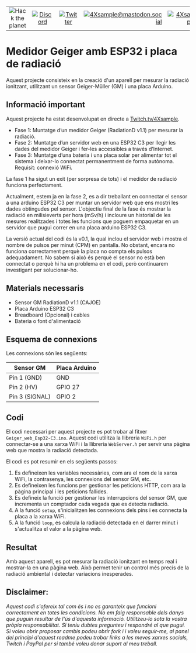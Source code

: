 |               |               |               |               |               |               |
|:-------------:|:-------------:|:-------------:|-------------:|-------------:|-------------:|
| ![Hack the planet](https://img.shields.io/badge/Hack-The%20Planet-orange) | [![Discord](https://img.shields.io/discord/667340023829626920?logo=discord)](https://discord.gg/ahVq54p) | [![Twitter](https://img.shields.io/twitter/follow/4xsample?style=social&logo=twitter)](https://twitter.com/4xsample/follow?screen_name=shields_io) | [![4Xsample@mastodon.social](https://img.shields.io/badge/Mastodon-@4Xsample-blueviolet?style=for-the-badge&logo=mastodon)](https://mastodon.social/@4Xsample) | [![4Xsample](https://img.shields.io/badge/Twitch-4Xsample-6441A4?style=for-the-badge&logo=twitch)](https://twitch.tv/4Xsample) | [![PayPal](https://img.shields.io/badge/PayPal-00457C?style=for-the-badge&logo=paypal&logoColor=white)](https://www.paypal.com/donate/?hosted_button_id=EFVMSRHVBNJP4) |

# Medidor Geiger amb ESP32 i placa de radiació

Aquest projecte consisteix en la creació d'un aparell per mesurar la radiació ionitzant, utilitzant un sensor Geiger-Müller (GM) i una placa Arduino.

## Informació important

Aquest projecte ha estat desenvolupat en directe a [Twitch.tv/4Xsample](https://www.twitch.tv/4Xsample). 

-  Fase 1: Muntatge d’un medidor Geiger (RadiationD v1.1) per mesurar la radiació.
-  Fase 2: Muntatge d’un servidor web en una ESP32 C3 per llegir les dades del medidor Geiger i fer-les accessibles a través d’Internet.
- Fase 3: Muntatge d’una bateria i una placa solar per alimentar tot el sistema i deixar-lo connectat permanentment de forma autònoma. Requisit: connexió WiFi.

La fase 1 ha sigut un exit (per sorpresa de tots) i el medidor de radiació funciona perfectament.

Actualment, estem ja en la fase 2, es a dir treballant en connectar el sensor a una arduino ESP32 C3 per muntar un servidor web que ens mostri les dades obtingudes pel sensor. L'objectiu final de la fase és mostrar la radiació en milisieverts per hora (mSv/h) i incloure un historial de les mesures realitzades i totes les funcions que poguem empaquetar en un servidor que pugui correr en una placa arduino ESP32 C3.

La versió actual del codi és la v0.1, la qual inclou el servidor web i mostra el nombre de pulsos per minut (CPM) en pantalla. No obstant, encara no funciona correctament perquè la placa no compta els pulsos adequadament. No sabem si això és perquè el sensor no està ben connectat o perquè hi ha un problema en el codi, però continuarem investigant per solucionar-ho.

## Materials necessaris

* Sensor GM RadiationD v1.1 (CAJOE)
* Placa Arduino ESP32 C3
* Breadboard (Opcional) i cables
* Bateria o font d'alimentació

## Esquema de connexions

Les connexions són les següents:

| Sensor GM  | Placa Arduino |
| ---------- | ------------- |
| Pin 1 (GND) | GND           |
| Pin 2 (HV)  | GPIO 27       |
| Pin 3 (SIGNAL)  | GPIO 2    |

## Codi

El codi necessari per aquest projecte es pot trobar al fitxer `Geiger_web_Esp32-C3.ino`. Aquest codi utilitza la llibreria `WiFi.h` per connectar-se a una xarxa WiFi i la llibreria `WebServer.h` per servir una pàgina web que mostra la radiació detectada.

El codi es pot resumir en els següents passos:

1. Es defineixen les variables necessàries, com ara el nom de la xarxa WiFi, la contrasenya, les connexions del sensor GM, etc.
2. Es defineixen les funcions per gestionar les peticions HTTP, com ara la pàgina principal i les peticions fallides.
3. Es defineix la funció per gestionar les interrupcions del sensor GM, que incrementa un comptador cada vegada que es detecta radiació.
4. A la funció `setup`, s'inicialitzen les connexions dels pins i es connecta la placa a la xarxa WiFi.
5. A la funció `loop`, es calcula la radiació detectada en el darrer minut i s'actualitza el valor a la pàgina web.

## Resultat

Amb aquest aparell, es pot mesurar la radiació ionitzant en temps real i mostrar-la en una pàgina web. Això permet tenir un control més precís de la radiació ambiental i detectar variacions inesperades.

## Disclaimer: 
*Aquest codi s'ofereix tal com és i no es garanteix que funcioni correctament en totes les condicions. No em faig responsable dels danys que puguin resultar de l'ús d'aquesta informació. Utilitzeu-lo sota la vostra pròpia responsabilitat. Si teniu dubtes pregunteu i respondré al que pugui. Si voleu obrir proposar cambis podeu obrir fork i i voleu seguir-me, al panel del principi d'aquest readme podeu trobar links a les meves xarxes socials, Twitch i PayPal per si també voleu donar suport al meu treball.*